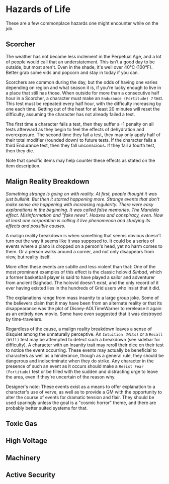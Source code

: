 # Hazards of Life

These are a few commonplace hazards one might encounter while on the job.

## Scorcher

The weather has not become less inclement in the Perpetual Age, and a lot of people would call that an understatement.  This isn't a good day to be outside, but most aren't.  Even in the shade, it's well over 40&deg;C (100&deg;F).  Better grab some vids and popcorn and stay in today if you can.

Scorchers are common during the day, but the odds of having one varies depending on region and what season it is, if you're lucky enough to live in a place that still has those.  When outside for more than a consecutive half hour in a Scorcher, a character must make an ```Endurance (Fortitude) 7``` test.  This test must be repeated every half hour, with the difficulty increasing by one each time.  Getting out of the heat for at least 20 minutes will reset the difficulty, assuming the character has not already failed a test.

The first time a character fails a test, then they suffer a -1 penalty on all tests afterward as they begin to feel the effects of dehydration and overexposure.  The second time they fail a test, they may only apply half of their total modifier (rounded down) to future tests.  If the character fails a third Endurance test, then they fall unconscious.  If they fail a fourth test, then they die.

Note that specific items may help counter these effects as stated on the item description.

## Malign Reality Breakdown

*Something strange is going on with reality.  At first, people thought it was just bullshit.  But then it started happening more.  Strange events that don't make sense are happening with increasing regularity.  There were easy explanations in the beginning.  It was called false memories.  The Mandela effect.  Misinformation and "fake news".  Hoaxes and conspiracy, even.  Now at least one corporation is calling it live phenomenon and studying its effects and possible causes.*

A malign reality breakdown is when something that seems obvious doesn't turn out the way it seems like it was supposed to.  It could be a series of events where a piano is dropped on a person's head, yet no harm comes to them.  Or a person walks around a corner, and not only disappears from view, but reality itself.  

More often these events are subtle and less violent than that:  One of the most prominent examples of this effect is the classic holovid *Sinbad*, which a former basketball player is said to have played a sailor and adventurer from ancient Baghdad.  The holovid doesn't exist, and the only record of it ever having existed lies in the hundreds of Grid users who insist that it did.  

The explanations range from mass insanity to a large group joke.  Some of the believers claim that it may have been from an alternate reality or that its disappearance was the plot of Disney-AOLTimeWarner to rerelease it again as an entirely new movie.  Some have even suggested that it was destroyed by time-travelers.

Regardless of the cause, a malign reality breakdown leaves a sense of disquiet among the unnaturally perceptive.  An ```Intuition (Wits)``` or a ```Recall (Will)``` test may be attempted to detect such a breakdown (see sidebar for difficulty).  A character with an Insanity trait may reroll their dice on their test to notice the event occurring.  These events may actually be beneficial to characters as well as a hinderance, though as a general rule, they should be dangerous and indiscriminate when they do strike.  Any character in the presence of such an event as it occurs should make a ```Resist Fear (Fortitude)``` test or be filled with the sudden and distracting urge to leave the area, even if they're uncertain of the reason why.

Designer's note:  These events exist as a means to offer explanation to a character's use of verve, as well as to provide a GM with the opportunity to alter the course of events for dramatic tension and flair.  They should be used sparingly unless the goal is a "cosmic horror" theme, and there are probably better suited systems for that.

## Toxic Gas

## High Voltage

## Machinery

## Active Security

